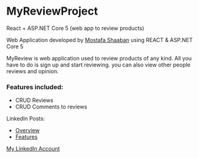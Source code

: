 # MyReviewProject
React + ASP.NET Core 5 (web app to review products)
<p>Web Application developed by <a href="https://mostafa-shaban-mohamed.github.io/Index.html">Mostafa Shaaban</a> using REACT & ASP.NET Core 5</p>
<p>MyReview is web application used to review products of any kind. All you have to do is sign up and start reviewing. you can also view other people reviews and opinion.</p>
<h3>Features included:</h3>
<ul>
<li>CRUD Reviews</li>
<li>CRUD Comments to reviews</li>
</ul>
LinkedIn Posts:
<ul>
  <li><a href="https://www.linkedin.com/feed/update/urn:li:activity:6845769489137602560/">Overview</a></li>
  <li><a href="https://www.linkedin.com/feed/update/urn:li:activity:6845764511983538177/">Features</a></li>
</ul>
<a href="https://www.linkedin.com/in/mostafa-shaaban-538b20180/">My LinkedIn Account</a>
